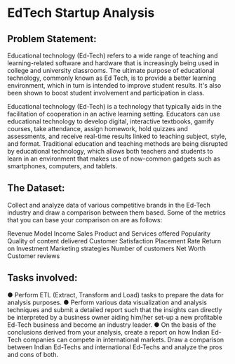 # EdTech Startup Analysis

## Problem Statement:
Educational technology (Ed-Tech)  refers to a wide range of teaching and learning-related software and hardware that is increasingly being used in college and university classrooms. The ultimate purpose of educational technology, commonly known as Ed Tech, is to provide a better learning environment, which in turn is intended to improve student results. It's also been shown to boost student involvement and participation in class.

Educational technology (Ed-Tech) is a technology that typically aids in the facilitation of cooperation in an active learning setting. Educators can use educational technology to develop digital, interactive textbooks, gamify courses, take attendance, assign homework, hold quizzes and assessments, and receive real-time results linked to teaching subject, style, and format. Traditional education and teaching methods are being disrupted by educational technology, which allows both teachers and students to learn in an environment that makes use of now-common gadgets such as smartphones, computers, and tablets.

  
## The Dataset: 
Collect and analyze data of various competitive brands in the Ed-Tech industry and draw a comparison between them based. Some of the metrics that you can base your comparison on are as follows:

Revenue Model
Income
Sales
Product and Services offered
Popularity
Quality of content delivered
Customer Satisfaction
Placement Rate
Return on Investment
Marketing strategies
Number of customers 
Net Worth
Customer reviews

## Tasks involved:

● Perform ETL (Extract, Transform and Load) tasks to prepare the data for analysis purposes.
● Perform various data visualization and analysis techniques and submit a detailed report such that the insights can directly be interpreted by a business owner aiding him/her set-up a new profitable Ed-Tech business and become an industry leader.
● On the basis of the conclusions derived from your analysis, create a report on how Indian Ed-Tech companies can compete in international markets. Draw a comparison between Indian Ed-Techs and international Ed-Techs and analyze the pros and cons of both.
